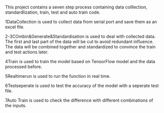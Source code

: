 This project contains a seven step process containing data colllection, standardlization, train, test and auto train code.

1DataCollection is used to collect data from serial port and save them as an excel file.

2-3COmbin&Generate&Standardisation is used to deal with collected data. The first and last part of the data will be cut to avoid redundant influence. The data will be combined together and standardized to convince the train and test actions later.

4Train is used to train the model based on TensorFlow model and the data processed before.

5Realtimerun is used to run the function in real time.

6Testseperate is used to test the accuracy of the model with a seperate test file.

7Auto Train is used to check the difference with different combinations of the inputs.
